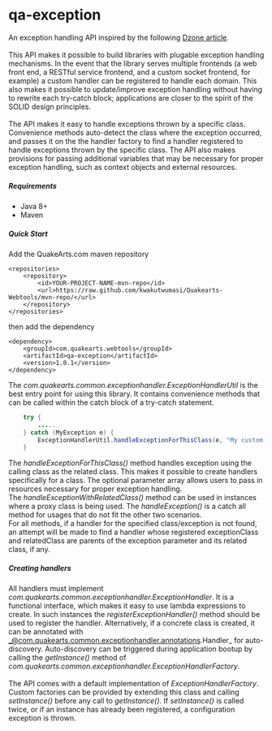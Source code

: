 # qa-exception

An exception handling API inspired by the following [Dzone article](https://dzone.com/articles/exception-handling-in-real-life-applications).
<br /><br />
This API makes it possible to build libraries with plugable exception handling mechanisms. In the event that the library serves multiple frontends (a web front end, a RESTful service frontend, and a custom socket frontend, for example) a custom handler can be registered to handle each domain. This also makes it possible to update/improve exception handling without having to rewrite each try-catch block; applications are closer to the spirit of the SOLID design principles.
<br /><br />
The API makes it easy to handle exceptions thrown by a specific class. Convenience methods auto-detect the class where the exception occurred, and passes it on the the handler factory to find a handler registered to handle exceptions thrown by the specific class. The API also makes provisions for passing additional variables that may be necessary for proper exception handling, such as context objects and external resources.

##### Requirements
* Java 8+
* Maven

##### Quick Start

Add the QuakeArts.com maven repository

```
<repositories>
    <repository>
        <id>YOUR-PROJECT-NAME-mvn-repo</id>
        <url>https://raw.github.com/kwakutwumasi/Quakearts-Webtools/mvn-repo/</url>
    </repository>
</repositories>

```

then add the dependency

```
<dependency>
	<groupId>com.quakearts.webtools</groupId>
	<artifactId>qa-exception</artifactId>
	<version>1.0.1</version>
</dependency>

```

The _com.quakearts.common.exceptionhandler.ExceptionHandlerUtil_ is the best entry point for using this library. It contains convenience methods that can be called within the catch block of a try-catch statement.

```java
	try {
		.....
	} catch (MyException e) {
		ExceptionHandlerUtil.handleExceptionForThisClass(e, "My custom paramter 1", myCustomParameter2);
	}
```

The _handleExceptionForThisClass()_ method handles exception using the calling class as the related class. This makes it possible to create handlers specifically for a class. The optional parameter array allows users to pass in resources necessary for proper exception handling.
<br />
The _handleExceptionWithRelatedClass()_ method can be used in instances where a proxy class is being used. The
_handleException()_ is a catch all method for usages that do not fit the other two scenarios. 
<br />
For all methods, if a handler for the specified class/exception is not found, an attempt will be made to find a handler whose registered exceptionClass and relatedClass are parents of the exception parameter and its related class, if any.

##### Creating handlers

All handlers must implement _com.quakearts.common.exceptionhandler.ExceptionHandler_. It is a functional interface, which makes it easy to use lambda expressions to create. In such instances the _registerExceptionHandler()_ method should be used to register the handler. Alternatively, if a concrete class is created, it can be annotated with _@com.quakearts.common.exceptionhandler.annotations.Handler_ for auto-discovery. Auto-discovery can be triggered during application bootup by calling the _getInstance()_ method of _com.quakearts.common.exceptionhandler.ExceptionHandlerFactory_.
<br /><br />
The API comes with a default implementation of _ExceptionHandlerFactory_. Custom factories can be provided by extending this class and calling _setInstance()_ before any call to _getInstance()_. If _setInstance()_ is called twice, or if an instance has already been registered, a configuration exception is thrown.